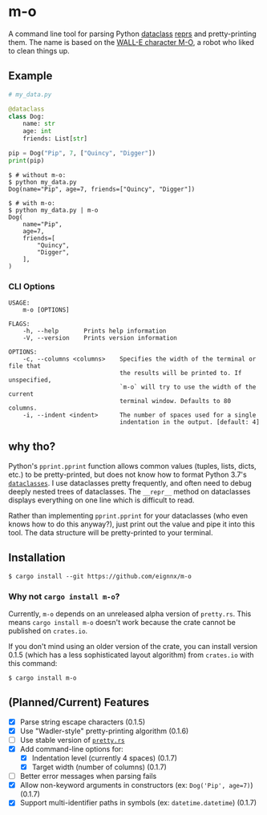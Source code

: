 # m-o
A command line tool for parsing Python [dataclass](https://docs.python.org/3/library/dataclasses.html) [reprs](https://docs.python.org/3/library/functions.html#repr) and pretty-printing them. The name is based on the [WALL-E character M-O](https://disney.fandom.com/wiki/M-O), a robot who liked to clean things up.

## Example

```python
# my_data.py

@dataclass
class Dog:
    name: str
    age: int
    friends: List[str]

pip = Dog("Pip", 7, ["Quincy", "Digger"])
print(pip)
```

```shell
$ # without m-o:
$ python my_data.py
Dog(name="Pip", age=7, friends=["Quincy", "Digger"])

$ # with m-o:
$ python my_data.py | m-o
Dog(
    name="Pip",
    age=7,
    friends=[
        "Quincy",
        "Digger",
    ],
)

```

### CLI Options

```
USAGE:
    m-o [OPTIONS]

FLAGS:
    -h, --help       Prints help information
    -V, --version    Prints version information

OPTIONS:
    -c, --columns <columns>    Specifies the width of the terminal or file that
                               the results will be printed to. If unspecified,
                               `m-o` will try to use the width of the current
                               terminal window. Defaults to 80 columns.
    -i, --indent <indent>      The number of spaces used for a single
                               indentation in the output. [default: 4]
```

## why tho?
Python's `pprint.pprint` function allows common values (tuples, lists, dicts, etc.) to be pretty-printed, but does not know how to format Python 3.7's [`dataclasses`](https://docs.python.org/3/library/dataclasses.html). I use dataclasses pretty frequently, and often need to debug deeply nested trees of dataclasses. The `__repr__` method on dataclasses displays everything on one line which is difficult to read.

Rather than implementing `pprint.pprint` for your dataclasses (who even knows how to do this anyway?), just print out the value and pipe it into this tool. The data structure will be pretty-printed to your terminal.

## Installation
```shell
$ cargo install --git https://github.com/eignnx/m-o
```
### Why not `cargo install m-o`?
Currently, `m-o` depends on an unreleased alpha version of `pretty.rs`. This means `cargo install m-o` doesn't work because the crate cannot be published on `crates.io`.

If you don't mind using an older version of the crate, you can install version 0.1.5 (which has a less sophisticated layout algorithm) from `crates.io` with this command:
```shell
$ cargo install m-o
```


## (Planned/Current) Features
- [x] Parse string escape characters (0.1.5)
- [x] Use "Wadler-style" pretty-printing algorithm (0.1.6)
- [ ] Use stable version of [`pretty.rs`](https://github.com/Marwes/pretty.rs)
- [x] Add command-line options for:
  - [x] Indentation level (currently 4 spaces) (0.1.7)
  - [x] Target width (number of columns) (0.1.7)
- [ ] Better error messages when parsing fails
- [x] Allow non-keyword arguments in constructors (ex: `Dog('Pip', age=7)`) (0.1.7)
- [x] Support multi-identifier paths in symbols (ex: `datetime.datetime`) (0.1.7)
